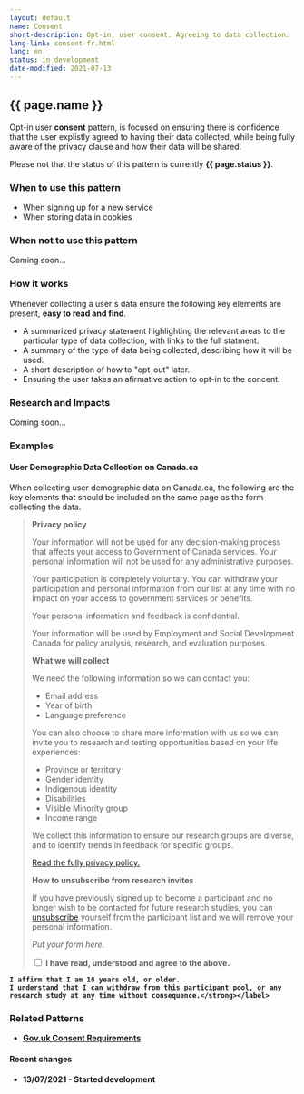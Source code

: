 ```yaml
---
layout: default
name: Consent
short-description: Opt-in, user consent. Agreeing to data collection.
lang-link: consent-fr.html
lang: en
status: in development
date-modified: 2021-07-13
---
```


<!-- IMPORTANT - Create a duplicate page for the french translation! -->

## {{ page.name }}

Opt-in user **consent** pattern, is focused on ensuring there is confidence that the user explistly agreed to having their data collected, while being fully aware of the privacy clause and how their data will be shared.

<section class="alert alert-info">
    <p>Please not that the status of this pattern is currently <strong>{{ page.status }}</strong>.</p>
</section>

### When to use this pattern

* When signing up for a new service
* When storing data in cookies

### When not to use this pattern

Coming soon...

### How it works

Whenever collecting a user's data ensure the following key elements are present, **easy to read and find**.

* A summarized privacy statement highlighting the relevant areas to the particular type of data collection, with links to the full statment.
* A summary of the type of data being collected, describing how it will be used.
* A short description of how to "opt-out" later.
* Ensuring the user takes an afirmative action to opt-in to the concent.

### Research and Impacts

Coming soon...

### Examples

#### User Demographic Data Collection on Canada.ca

When collecting user demographic data on Canada.ca, the following are the key elements that should be included on the same page as the form collecting the data.

> **Privacy policy**  
>
> Your information will not be used for any decision-making process that affects your access to Government of Canada services.
> Your personal information will not be used for any administrative purposes.
>
> Your participation is completely voluntary.
> You can withdraw your participation and personal information from our list at any time with no impact on your access to government services or benefits.
>
> Your personal information and feedback is confidential.
>
> Your information will be used by Employment and Social Development Canada for policy analysis, research, and evaluation purposes.
>
> **What we will collect**
>
> We need the following information so we can contact you:
>
> * Email address
> * Year of birth
> * Language preference
>
> You can also choose to share more information with us so we can invite you to research and testing opportunities based on your life experiences:
>
> * Province or territory
> * Gender identity
> * Indigenous identity
> * Disabilities
> * Visible Minority group
> * Income range
>
> We collect this information to ensure our research groups are diverse, and to identify trends in feedback for specific groups.
>
> [Read the fully privacy policy.](https://www.canada.ca/en/transparency/privacy.html)
>
> **How to unsubscribe from research invites**
>
> If you have previously signed up to become a participant and no longer wish to be contacted for future research studies, you can [unsubscribe](#unsubscribe) yourself from the participant list and we will remove your personal information.
>
> _Put your form here._
>
> <div class="checkbox">
> <input type="checkbox" id="consent" name="consent" value="consent">
> <label for="consent" class="required"><strong>I have read, understood and agree to the above.
    I affirm that I am 18 years old, or older.
    I understand that I can withdraw from this participant pool, or any research study at any time without consequence.</strong></label>
> </div>

### Related Patterns

* [Gov.uk Consent Requirements](https://ico.org.uk/for-organisations/guide-to-pecr/cookies-and-similar-technologies/#consent)

#### Recent changes

* 13/07/2021 - Started development
